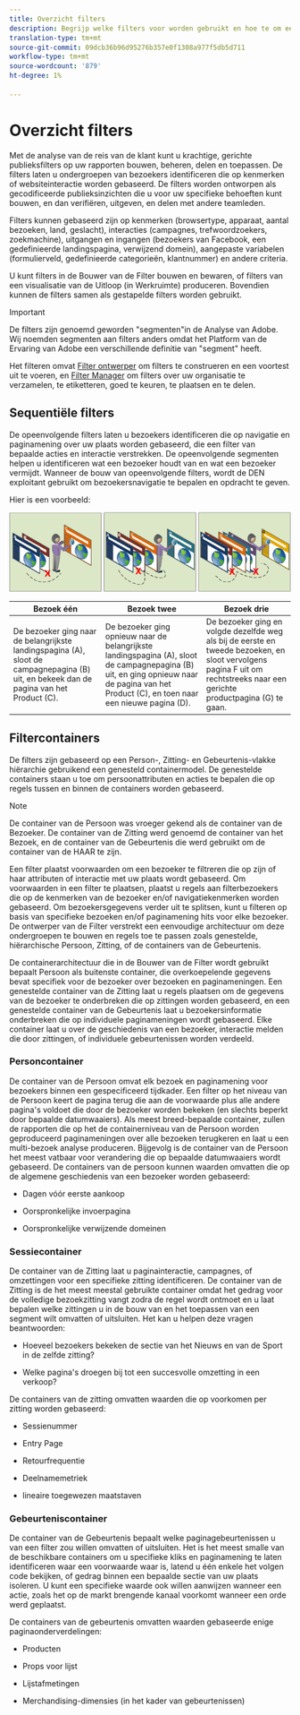 ```yaml
---
title: Overzicht filters
description: Begrijp welke filters voor worden gebruikt en hoe te om een eenvoudige filter tot stand te brengen.
translation-type: tm+mt
source-git-commit: 09dcb36b96d95276b357e0f1308a977f5db5d711
workflow-type: tm+mt
source-wordcount: '879'
ht-degree: 1%

---
```



# Overzicht filters

Met de analyse van de reis van de klant kunt u krachtige, gerichte publieksfilters op uw rapporten bouwen, beheren, delen en toepassen. De filters laten u ondergroepen van bezoekers identificeren die op kenmerken of websiteinteractie worden gebaseerd. De filters worden ontworpen als gecodificeerde publieksinzichten die u voor uw specifieke behoeften kunt bouwen, en dan verifiëren, uitgeven, en delen met andere teamleden.

Filters kunnen gebaseerd zijn op kenmerken (browsertype, apparaat, aantal bezoeken, land, geslacht), interacties (campagnes, trefwoordzoekers, zoekmachine), uitgangen en ingangen (bezoekers van Facebook, een gedefinieerde landingspagina, verwijzend domein), aangepaste variabelen (formulierveld, gedefinieerde categorieën, klantnummer) en andere criteria.

U kunt filters in de Bouwer van de Filter bouwen en bewaren, of filters van een visualisatie van de Uitloop (in Werkruimte) produceren. Bovendien kunnen de filters samen als gestapelde filters worden gebruikt.

>[!IMPORTANT]
>De filters zijn genoemd geworden &quot;segmenten&quot;in de Analyse van Adobe. Wij noemden segmenten aan filters anders omdat het Platform van de Ervaring van Adobe een verschillende definitie van &quot;segment&quot; heeft.

Het filteren omvat [Filter ontwerper](/help/components/filters/create-filters.md) om filters te construeren en een voortest uit te voeren, en [Filter Manager](/help/components/filters/manage-filters.md) om filters over uw organisatie te verzamelen, te etiketteren, goed te keuren, te plaatsen en te delen.

## Sequentiële filters

De opeenvolgende filters laten u bezoekers identificeren die op navigatie en paginamening over uw plaats worden gebaseerd, die een filter van bepaalde acties en interactie verstrekken. De opeenvolgende segmenten helpen u identificeren wat een bezoeker houdt van en wat een bezoeker vermijdt. Wanneer de bouw van opeenvolgende filters, wordt de DEN exploitant gebruikt om bezoekersnavigatie te bepalen en opdracht te geven.

Hier is een voorbeeld:

![](assets/sequential_fil.png)

| Bezoek één | Bezoek twee | Bezoek drie |
|---|---|---|
| De bezoeker ging naar de belangrijkste landingspagina (A), sloot de campagnepagina (B) uit, en bekeek dan de pagina van het Product (C). | De bezoeker ging opnieuw naar de belangrijkste landingspagina (A), sloot de campagnepagina (B) uit, en ging opnieuw naar de pagina van het Product (C), en toen naar een nieuwe pagina (D). | De bezoeker ging en volgde dezelfde weg als bij de eerste en tweede bezoeken, en sloot vervolgens pagina F uit om rechtstreeks naar een gerichte productpagina (G) te gaan. |

## Filtercontainers

De filters zijn gebaseerd op een Person-, Zitting- en Gebeurtenis-vlakke hiërarchie gebruikend een genesteld containermodel. De genestelde containers staan u toe om persoonattributen en acties te bepalen die op regels tussen en binnen de containers worden gebaseerd.

>[!NOTE]
>De container van de Persoon was vroeger gekend als de container van de Bezoeker. De container van de Zitting werd genoemd de container van het Bezoek, en de container van de Gebeurtenis die werd gebruikt om de container van de HAAR te zijn.

Een filter plaatst voorwaarden om een bezoeker te filtreren die op zijn of haar attributen of interactie met uw plaats wordt gebaseerd. Om voorwaarden in een filter te plaatsen, plaatst u regels aan filterbezoekers die op de kenmerken van de bezoeker en/of navigatiekenmerken worden gebaseerd. Om bezoekersgegevens verder uit te splitsen, kunt u filteren op basis van specifieke bezoeken en/of paginamening hits voor elke bezoeker. De ontwerper van de Filter verstrekt een eenvoudige architectuur om deze ondergroepen te bouwen en regels toe te passen zoals genestelde, hiërarchische Persoon, Zitting, of de containers van de Gebeurtenis.

De containerarchitectuur die in de Bouwer van de Filter wordt gebruikt bepaalt Persoon als buitenste container, die overkoepelende gegevens bevat specifiek voor de bezoeker over bezoeken en paginameningen. Een genestelde container van de Zitting laat u regels plaatsen om de gegevens van de bezoeker te onderbreken die op zittingen worden gebaseerd, en een genestelde container van de Gebeurtenis laat u bezoekersinformatie onderbreken die op individuele paginameningen wordt gebaseerd. Elke container laat u over de geschiedenis van een bezoeker, interactie melden die door zittingen, of individuele gebeurtenissen worden verdeeld.

### Personcontainer

De container van de Persoon omvat elk bezoek en paginamening voor bezoekers binnen een gespecificeerd tijdkader. Een filter op het niveau van de Persoon keert de pagina terug die aan de voorwaarde plus alle andere pagina&#39;s voldoet die door de bezoeker worden bekeken (en slechts beperkt door bepaalde datumwaaiers). Als meest breed-bepaalde container, zullen de rapporten die op het de containerniveau van de Persoon worden geproduceerd paginameningen over alle bezoeken terugkeren en laat u een multi-bezoek analyse produceren. Bijgevolg is de container van de Persoon het meest vatbaar voor verandering die op bepaalde datumwaaiers wordt gebaseerd.
De containers van de persoon kunnen waarden omvatten die op de algemene geschiedenis van een bezoeker worden gebaseerd:

* Dagen vóór eerste aankoop

* Oorspronkelijke invoerpagina

* Oorspronkelijke verwijzende domeinen

### Sessiecontainer

De container van de Zitting laat u paginainteractie, campagnes, of omzettingen voor een specifieke zitting identificeren. De container van de Zitting is de het meest meestal gebruikte container omdat het gedrag voor de volledige bezoekzitting vangt zodra de regel wordt ontmoet en u laat bepalen welke zittingen u in de bouw van en het toepassen van een segment wilt omvatten of uitsluiten. Het kan u helpen deze vragen beantwoorden:

* Hoeveel bezoekers bekeken de sectie van het Nieuws en van de Sport in de zelfde zitting?

* Welke pagina&#39;s droegen bij tot een succesvolle omzetting in een verkoop?

De containers van de zitting omvatten waarden die op voorkomen per zitting worden gebaseerd:

* Sessienummer

* Entry Page

* Retourfrequentie

* Deelnamemetriek

* lineaire toegewezen maatstaven

### Gebeurteniscontainer

De container van de Gebeurtenis bepaalt welke paginagebeurtenissen u van een filter zou willen omvatten of uitsluiten. Het is het meest smalle van de beschikbare containers om u specifieke kliks en paginamening te laten identificeren waar een voorwaarde waar is, latend u één enkele het volgen code bekijken, of gedrag binnen een bepaalde sectie van uw plaats isoleren. U kunt een specifieke waarde ook willen aanwijzen wanneer een actie, zoals het op de markt brengende kanaal voorkomt wanneer een orde werd geplaatst.

De containers van de gebeurtenis omvatten waarden gebaseerde enige paginaonderverdelingen:

* Producten

* Props voor lijst

* Lijstafmetingen

* Merchandising-dimensies (in het kader van gebeurtenissen)